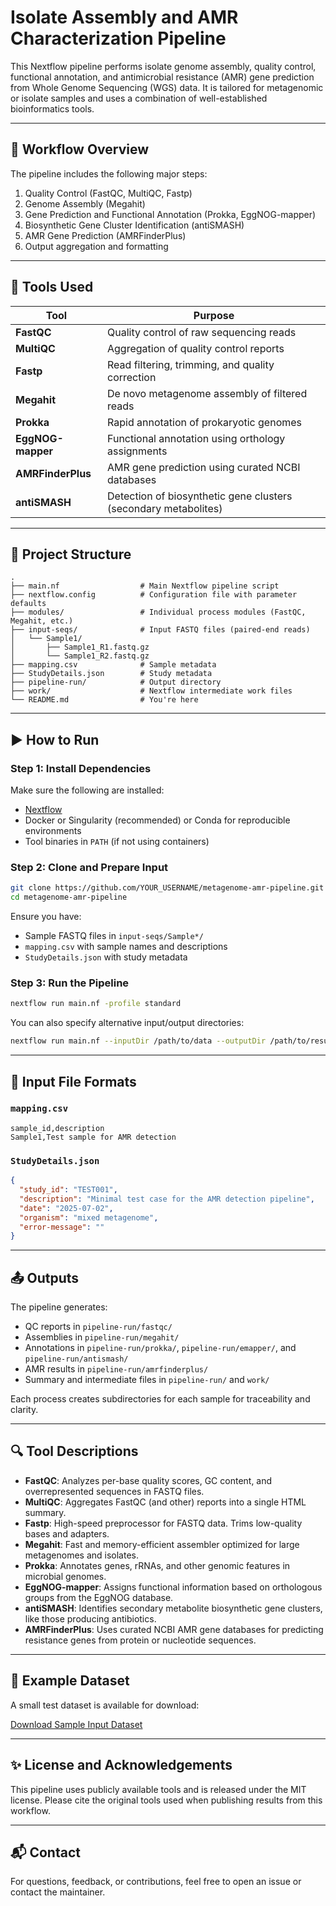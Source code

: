 # Isolate Assembly and AMR Characterization Pipeline

This Nextflow pipeline performs isolate genome assembly, quality control, functional annotation, and antimicrobial resistance (AMR) gene prediction from Whole Genome Sequencing (WGS) data. It is tailored for metagenomic or isolate samples and uses a combination of well-established bioinformatics tools.

---

## 🧬 Workflow Overview

The pipeline includes the following major steps:

1. Quality Control (FastQC, MultiQC, Fastp)
2. Genome Assembly (Megahit)
3. Gene Prediction and Functional Annotation (Prokka, EggNOG-mapper)
4. Biosynthetic Gene Cluster Identification (antiSMASH)
5. AMR Gene Prediction (AMRFinderPlus)
6. Output aggregation and formatting

---

## 🔧 Tools Used

| Tool            | Purpose                                                                 |
|-----------------|-------------------------------------------------------------------------|
| **FastQC**      | Quality control of raw sequencing reads                                 |
| **MultiQC**     | Aggregation of quality control reports                                  |
| **Fastp**       | Read filtering, trimming, and quality correction                        |
| **Megahit**     | De novo metagenome assembly of filtered reads                           |
| **Prokka**      | Rapid annotation of prokaryotic genomes                                 |
| **EggNOG-mapper** | Functional annotation using orthology assignments                      |
| **AMRFinderPlus** | AMR gene prediction using curated NCBI databases                       |
| **antiSMASH**   | Detection of biosynthetic gene clusters (secondary metabolites)         |

---

## 📂 Project Structure

```
.
├── main.nf                  # Main Nextflow pipeline script
├── nextflow.config          # Configuration file with parameter defaults
├── modules/                 # Individual process modules (FastQC, Megahit, etc.)
├── input-seqs/              # Input FASTQ files (paired-end reads)
│   └── Sample1/
│       ├── Sample1_R1.fastq.gz
│       └── Sample1_R2.fastq.gz
├── mapping.csv              # Sample metadata
├── StudyDetails.json        # Study metadata
├── pipeline-run/            # Output directory
├── work/                    # Nextflow intermediate work files
└── README.md                # You're here
```

---

## ▶️ How to Run

### Step 1: Install Dependencies

Make sure the following are installed:
- [Nextflow](https://www.nextflow.io/)
- Docker or Singularity (recommended) or Conda for reproducible environments
- Tool binaries in `PATH` (if not using containers)

### Step 2: Clone and Prepare Input

```bash
git clone https://github.com/YOUR_USERNAME/metagenome-amr-pipeline.git
cd metagenome-amr-pipeline
```

Ensure you have:

- Sample FASTQ files in `input-seqs/Sample*/`
- `mapping.csv` with sample names and descriptions
- `StudyDetails.json` with study metadata

### Step 3: Run the Pipeline

```bash
nextflow run main.nf -profile standard
```

You can also specify alternative input/output directories:

```bash
nextflow run main.nf --inputDir /path/to/data --outputDir /path/to/results
```

---

## 📄 Input File Formats

### `mapping.csv`

```csv
sample_id,description
Sample1,Test sample for AMR detection
```

### `StudyDetails.json`

```json
{
  "study_id": "TEST001",
  "description": "Minimal test case for the AMR detection pipeline",
  "date": "2025-07-02",
  "organism": "mixed metagenome",
  "error-message": ""
}
```

---

## 📤 Outputs

The pipeline generates:

- QC reports in `pipeline-run/fastqc/`
- Assemblies in `pipeline-run/megahit/`
- Annotations in `pipeline-run/prokka/`, `pipeline-run/emapper/`, and `pipeline-run/antismash/`
- AMR results in `pipeline-run/amrfinderplus/`
- Summary and intermediate files in `pipeline-run/` and `work/`

Each process creates subdirectories for each sample for traceability and clarity.

---

## 🔍 Tool Descriptions

- **FastQC**: Analyzes per-base quality scores, GC content, and overrepresented sequences in FASTQ files.
- **MultiQC**: Aggregates FastQC (and other) reports into a single HTML summary.
- **Fastp**: High-speed preprocessor for FASTQ data. Trims low-quality bases and adapters.
- **Megahit**: Fast and memory-efficient assembler optimized for large metagenomes and isolates.
- **Prokka**: Annotates genes, rRNAs, and other genomic features in microbial genomes.
- **EggNOG-mapper**: Assigns functional information based on orthologous groups from the EggNOG database.
- **antiSMASH**: Identifies secondary metabolite biosynthetic gene clusters, like those producing antibiotics.
- **AMRFinderPlus**: Uses curated NCBI AMR gene databases for predicting resistance genes from protein or nucleotide sequences.

---

## 🧪 Example Dataset

A small test dataset is available for download:

[Download Sample Input Dataset](sandbox:/mnt/data/metagenome-amr-pipeline-test-inputs.zip)

---

## ✨ License and Acknowledgements

This pipeline uses publicly available tools and is released under the MIT license. Please cite the original tools used when publishing results from this workflow.

---

## 📬 Contact

For questions, feedback, or contributions, feel free to open an issue or contact the maintainer.